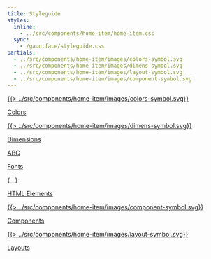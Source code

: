 ```yaml
---
title: Styleguide
styles:
  inline:
    - ../src/components/home-item/home-item.css
  sync:
    - /gauntface/styleguide.css
partials:
  - ../src/components/home-item/images/colors-symbol.svg
  - ../src/components/home-item/images/dimens-symbol.svg
  - ../src/components/home-item/images/layout-symbol.svg
  - ../src/components/home-item/images/component-symbol.svg
---
```


<div class="__hopin__l-home-grid">
  <a href="/colors.html" class="__hopin__c-home-item--link">
    <div class="__hopin__c-home-item">
      <div class="__hopin__c-home-item--content">
        {{> ../src/components/home-item/images/colors-symbol.svg}}
      </div>
      <div class="__hopin__c-home-item--footer">
        <p>Colors</p>
      </div>
    </div>
  </a>

  <a href="/dimensions.html" class="__hopin__c-home-item--link">
    <div class="__hopin__c-home-item">
      <div class="__hopin__c-home-item--content">
        {{> ../src/components/home-item/images/dimens-symbol.svg}}
      </div>
      <div class="__hopin__c-home-item--footer">
        <p>Dimensions</p>
      </div>
    </div>
  </a>

  <a href="/fonts.html" class="__hopin__c-home-item--link">
    <div class="__hopin__c-home-item">
      <div class="__hopin__c-home-item--content">
        ABC
      </div>
      <div class="__hopin__c-home-item--footer">
        <p>Fonts</p>
      </div>
    </div>
  </a>

  <a href="/elements.html" class="__hopin__c-home-item--link">
    <div class="__hopin__c-home-item">
      <div class="__hopin__c-home-item--content">
        {&nbsp;&nbsp;&nbsp;}
      </div>
      <div class="__hopin__c-home-item--footer">
        <p>HTML Elements</p>
      </div>
    </div>
  </a>

  <a href="/components.html" class="__hopin__c-home-item--link">
    <div class="__hopin__c-home-item">
      <div class="__hopin__c-home-item--content">
        {{> ../src/components/home-item/images/component-symbol.svg}}
      </div>
      <div class="__hopin__c-home-item--footer">
        <p>Components</p>
      </div>
    </div>
  </a>

  <a href="/layouts.html" class="__hopin__c-home-item--link">
    <div class="__hopin__c-home-item">
      <div class="__hopin__c-home-item--content">
        {{> ../src/components/home-item/images/layout-symbol.svg}}
      </div>
      <div class="__hopin__c-home-item--footer">
        <p>Layouts</p>
      </div>
    </div>
  </a>

</div>